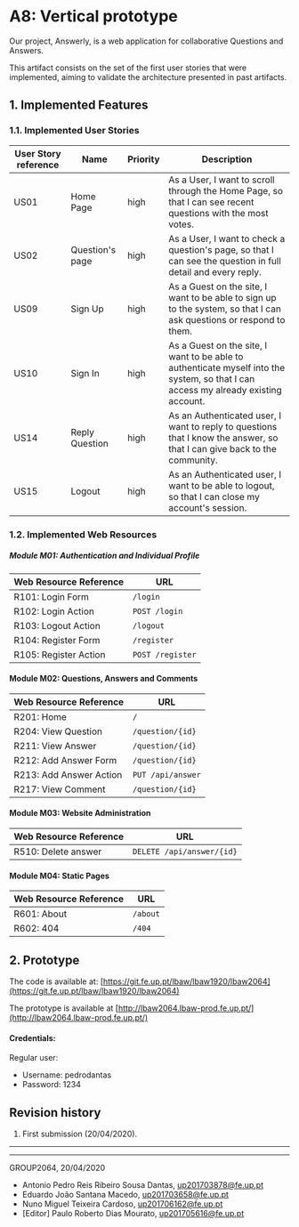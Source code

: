 # A8: Vertical prototype

Our project, Answerly, is a web application for collaborative Questions and Answers.

This artifact consists on the set of the first user stories that were implemented, aiming to validate the architecture presented in past artifacts.

## 1. Implemented Features

### 1.1. Implemented User Stories

| User Story reference | Name                   | Priority                   | Description                   |
| -------------------- | ---------------------- | -------------------------- | ----------------------------- |
| US01       | Home Page        | high     |  As a User, I want to scroll through the Home Page, so that I can see recent questions with the most votes. |
| US02       | Question's page | high     |  As a User, I want to check a question's page, so that I can see the question in full detail and every reply.        |
| US09       | Sign Up               | high     | As a Guest on the site, I want to be able to sign up to the system, so that I can ask questions or respond to them.                                |
| US10       | Sign In               | high     | As a Guest on the site, I want to be able to authenticate myself into the system, so that I can access my already existing account.     
| US14       | Reply Question                    | high     |  As an Authenticated user, I want to reply to questions that I know the answer, so that I can give back to the community.                              |
| US15       | Logout                   | high     |  As an Authenticated user, I want to be able to logout, so that I can close my account's session.           


### 1.2. Implemented Web Resources

##### Module M01: Authentication and Individual Profile  

| Web Resource Reference | URL                            |
| ---------------------- | ------------------------------ |
| R101: Login Form | ```/login``` |
| R102: Login Action | ```POST /login``` |
| R103: Logout Action | ```/logout``` |
| R104: Register Form | ```/register``` |
| R105: Register Action | ```POST /register``` |


#### Module M02: Questions, Answers and Comments

| Web Resource Reference | URL                            |
| ---------------------- | ------------------------------ |
| R201: Home | ```/``` |
| R204: View Question | ```/question/{id}``` |
| R211: View Answer  | ```/question/{id}``` |
| R212: Add Answer Form | ```/question/{id}``` |
| R213: Add Answer Action | ```PUT /api/answer```|
| R217: View Comment | ```/question/{id}``` |

#### Module M03: Website Administration

| Web Resource Reference | URL                            |
| ---------------------- | ------------------------------ |
| R510: Delete answer | ```DELETE /api/answer/{id}``` |


#### Module M04: Static Pages

| Web Resource Reference | URL                            |
| ---------------------- | ------------------------------ |
| R601: About | ```/about``` |
| R602: 404 | ```/404``` |

## 2. Prototype

The code is available at: [https://git.fe.up.pt/lbaw/lbaw1920/lbaw2064](https://git.fe.up.pt/lbaw/lbaw1920/lbaw2064)

The prototype is available at [http://lbaw2064.lbaw-prod.fe.up.pt/](http://lbaw2064.lbaw-prod.fe.up.pt/)


#### Credentials:
Regular user:

* Username: pedrodantas
* Password: 1234

## Revision history
1. First submission (20/04/2020).
------

***
GROUP2064, 20/04/2020
- Antonio Pedro Reis Ribeiro Sousa Dantas, up201703878@fe.up.pt
- Eduardo João Santana Macedo, up201703658@fe.up.pt
- Nuno Miguel Teixeira Cardoso, up201706162@fe.up.pt
- [Editor] Paulo Roberto Dias Mourato, up201705616@fe.up.pt